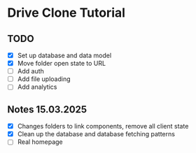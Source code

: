 # Drive Clone Tutorial

## TODO

- [x] Set up database and data model
- [x] Move folder open state to URL
- [ ] Add auth
- [ ] Add file uploading
- [ ] Add analytics

## Notes 15.03.2025

- [x] Changes folders to link components, remove all client state
- [x] Clean up the database and database fetching patterns
- [ ] Real homepage
